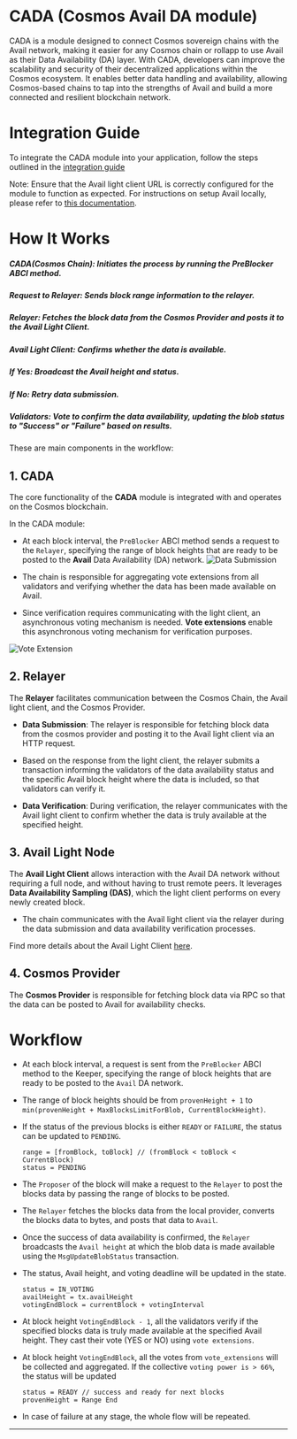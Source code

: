 # CADA (Cosmos Avail DA module)

CADA is a module designed to connect Cosmos sovereign chains with the Avail network, making it easier for any Cosmos chain or rollapp to use Avail as their Data Availability (DA) layer. With CADA, developers can improve the scalability and security of their decentralized applications within the Cosmos ecosystem. It enables better data handling and availability, allowing Cosmos-based chains to tap into the strengths of Avail and build a more connected and resilient blockchain network.

# Integration Guide

To integrate the CADA module into your application, follow the steps outlined in the [integration guide](./integration_docs/README.md)

Note: Ensure that the Avail light client URL is correctly configured for the module to function as expected. For instructions on setup Avail locally, please refer to [this documentation](https://github.com/rollkit/avail-da?tab=readme-ov-file#avail-da).

# How It Works

##### CADA(Cosmos Chain): Initiates the process by running the PreBlocker ABCI method.

##### Request to Relayer: Sends block range information to the relayer.

##### Relayer: Fetches the block data from the Cosmos Provider and posts it to the Avail Light Client.

##### Avail Light Client: Confirms whether the data is available.

##### If Yes: Broadcast the Avail height and status.

##### If No: Retry data submission.

##### Validators: Vote to confirm the data availability, updating the blob status to "Success" or "Failure" based on results.


These are main components in the workflow:

## 1. CADA
The core functionality of the **CADA** module is integrated with and operates on the Cosmos blockchain.

In the CADA module:
- At each block interval, the `PreBlocker` ABCI method sends a request to the `Relayer`, specifying the range of block heights that are ready to be posted to the **Avail** Data Availability (DA) network.
![Data Submission](https://github.com/user-attachments/assets/fc4d23cc-f6bd-4210-8407-47a57adcc290)

- The chain is responsible for aggregating vote extensions from all validators and verifying whether the data has been made available on Avail.
- Since verification requires communicating with the light client, an asynchronous voting mechanism is needed. **Vote extensions** enable this asynchronous voting mechanism for verification purposes.

![Vote Extension](https://github.com/user-attachments/assets/ea5b10ab-fb64-4ed0-8761-44675a852a01)

## 2. Relayer
The **Relayer** facilitates communication between the Cosmos Chain, the Avail light client, and the Cosmos Provider.

- **Data Submission**: The relayer is responsible for fetching block data from the cosmos provider and posting it to the Avail light client via an HTTP request.
- Based on the response from the light client, the relayer submits a transaction informing the validators of the data availability status and the specific Avail block height where the data is included, so that validators can verify it.
  
- **Data Verification**: During verification, the relayer communicates with the Avail light client to confirm whether the data is truly available at the specified height.



## 3. Avail Light Node
The **Avail Light Client** allows interaction with the Avail DA network without requiring a full node, and without having to trust remote peers. It leverages **Data Availability Sampling (DAS)**, which the light client performs on every newly created block.

- The chain communicates with the Avail light client via the relayer during the data submission and data availability verification processes.

Find more details about the Avail Light Client [here](https://docs.availproject.org/docs/operate-a-node/run-a-light-client/Overview).

## 4. Cosmos Provider
The **Cosmos Provider** is responsible for fetching block data via RPC so that the data can be posted to Avail for availability checks.


# Workflow


- At each block interval, a request is sent from the `PreBlocker` ABCI method to the Keeper, specifying the range of block heights that are ready to be posted to the `Avail` DA network.
- The range of block heights should be from `provenHeight + 1` to `min(provenHeight + MaxBlocksLimitForBlob, CurrentBlockHeight)`.

- If the status of the previous blocks is either `READY` or `FAILURE`, the status can be updated to `PENDING`.
     
     ``` 
     range = [fromBlock, toBlock] // (fromBlock < toBlock < CurrentBlock)
     status = PENDING
     ```

- The `Proposer` of the block will make a request to the `Relayer` to post the blocks data by passing the range of blocks to be posted.

- The `Relayer` fetches the blocks data from the local provider, converts the blocks data to bytes, and posts that data to `Avail`.

- Once the success of data availability is confirmed, the `Relayer` broadcasts the `Avail height` at which the blob data is made available using the `MsgUpdateBlobStatus` transaction.

- The status, Avail height, and voting deadline will be updated in the state.

    ```
    status = IN_VOTING
    availHeight = tx.availHeight
    votingEndBlock = currentBlock + votingInterval
    ```



- At block height `VotingEndBlock - 1`, all the validators verify if the specified blocks data is truly made available at the specified Avail height. They cast their vote (YES or NO) using `vote extensions`.

- At block height `VotingEndBlock`, all the votes from `vote_extensions` will be collected and aggregated. If the collective `voting power is > 66%`, the status will be updated

    ```
    status = READY // success and ready for next blocks
    provenHeight = Range End

    ```
- In case of failure at any stage, the whole flow will be repeated.

---

